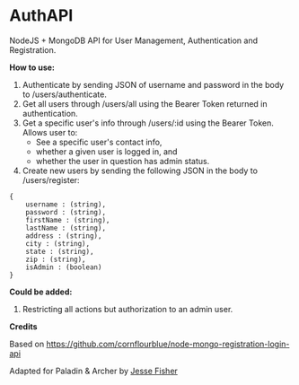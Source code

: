 # AuthAPI

NodeJS + MongoDB API for User Management, Authentication and Registration.

**How to use:**
1. Authenticate by sending JSON of username and password in the body to /users/authenticate.
2. Get all users through /users/all using the Bearer Token returned in authentication.
3. Get a specific user's info through /users/:id using the Bearer Token. Allows user to:
     - See a specific user's contact info, 
     - whether a given user is logged in, and 
     - whether the user in question has admin status.
4. Create new users by sending the following JSON in the body to /users/register:
```
{
    username : (string),
    password : (string),
    firstName : (string),
    lastName : (string),
    address : (string),
    city : (string),
    state : (string),
    zip : (string),
    isAdmin : (boolean)
}
```
**Could be added:**
1. Restricting all actions but authorization to an admin user.

**Credits**

Based on https://github.com/cornflourblue/node-mongo-registration-login-api

Adapted for Paladin & Archer by <a href="https://github.com/webpromo">Jesse Fisher</a>